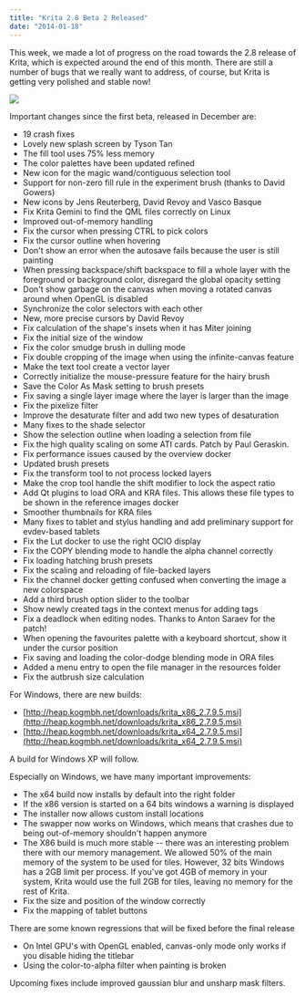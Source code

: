 ```yaml
---
title: "Krita 2.8 Beta 2 Released"
date: "2014-01-18"
---
```


This week, we made a lot of progress on the road towards the 2.8 release of Krita, which is expected around the end of this month. There are still a number of bugs that we really want to address, of course, but Krita is getting very polished and stable now!

![](/images/posts/2014/krita-28b2.png)

Important changes since the first beta, released in December are:

- 19 crash fixes
- Lovely new splash screen by Tyson Tan
- The fill tool uses 75% less memory
- The color palettes have been updated refined
- New icon for the magic wand/contiguous selection tool
- Support for non-zero fill rule in the experiment brush (thanks to David Gowers)
- New icons by Jens Reuterberg, David Revoy and Vasco Basque
- Fix Krita Gemini to find the QML files correctly on Linux
- Improved out-of-memory handling
- Fix the cursor when pressing CTRL to pick colors
- Fix the cursor outline when hovering
- Don't show an error when the autosave fails because the user is still painting
- When pressing backspace/shift backspace to fill a whole layer with the foreground or background color, disregard the global opacity setting
- Don't show garbage on the canvas when moving a rotated canvas around when OpenGL is disabled
- Synchronize the color selectors with each other
- New, more precise cursors by David Revoy
- Fix calculation of the shape's insets when it has Miter joining
- Fix the initial size of the window
- Fix the color smudge brush in dulling mode
- Fix double cropping of the image when using the infinite-canvas feature
- Make the text tool create a vector layer
- Correctly initialize the mouse-pressure feature for the hairy brush
- Save the Color As Mask setting to brush presets
- Fix saving a single layer image where the layer is larger than the image
- Fix the pixelize filter
- Improve the desaturate filter and add two new types of desaturation
- Many fixes to the shade selector
- Show the selection outline when loading a selection from file
- Fix the high quality scaling on some ATI cards. Patch by Paul Geraskin.
- Fix performance issues caused by the overview docker
- Updated brush presets
- Fix the transform tool to not process locked layers
- Make the crop tool handle the shift modifier to lock the aspect ratio
- Add Qt plugins to load ORA and KRA files. This allows these file types to be shown in the reference images docker
- Smoother thumbnails for KRA files
- Many fixes to tablet and stylus handling and add preliminary support for evdev-based tablets
- Fix the Lut docker to use the right OCIO display
- Fix the COPY blending mode to handle the alpha channel correctly
- Fix loading hatching brush presets
- Fix the scaling and reloading of file-backed layers
- Fix the channel docker getting confused when converting the image a new colorspace
- Add a third brush option slider to the toolbar
- Show newly created tags in the context menus for adding tags
- Fix a deadlock when editing nodes. Thanks to Anton Saraev for the patch!
- When opening the favourites palette with a keyboard shortcut, show it under the cursor position
- Fix saving and loading the color-dodge blending mode in ORA files
- Added a menu entry to open the file manager in the resources folder
- Fix the autbrush size calculation

For Windows, there are new builds:

- [http://heap.kogmbh.net/downloads/krita_x86_2.7.9.5.msi](http://heap.kogmbh.net/downloads/krita_x86_2.7.9.5.msi)
- [http://heap.kogmbh.net/downloads/krita_x64_2.7.9.5.msi](http://heap.kogmbh.net/downloads/krita_x64_2.7.9.5.msi)

A build for Windows XP will follow.

Especially on Windows, we have many important improvements:

- The x64 build now installs by default into the right folder
- If the x86 version is started on a 64 bits windows a warning is displayed
- The installer now allows custom install locations
- The swapper now works on Windows, which means that crashes due to being out-of-memory shouldn't happen anymore
- The X86 build is much more stable -- there was an interesting problem there with our memory management. We allowed 50% of the main memory of the system to be used for tiles. However, 32 bits Windows has a 2GB limit per process. If you've got 4GB of memory in your system, Krita would use the full 2GB for tiles, leaving no memory for the rest of Krita.
- Fix the size and position of the window correctly
- Fix the mapping of tablet buttons

There are some known regressions that will be fixed before the final release

- On Intel GPU's with OpenGL enabled, canvas-only mode only works if you disable hiding the titlebar
- Using the color-to-alpha filter when painting is broken

Upcoming fixes include improved gaussian blur and unsharp mask filters.
